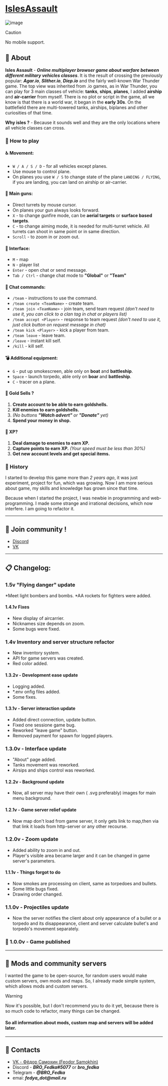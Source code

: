 #  [IslesAssault](http://80.68.156.140)
![image](http://80.68.156.140/static/VKBG.png)
>[!CAUTION]
> No mobile support.
## :pushpin: About 
__Isles Assault__ - ___Online multiplayer browser game about warfare between different military vehicles classes___. It is the result of crossing the previously popular: ___Agar.io___, ___Slither.io___, ___Diep.io___ and the fairly well-known War Thunder game. The top view was inherited from .io games, as in War Thunder, you can play for 3 main classes of vehicle: __tanks__, __ships__, __planes__, I added __airship__ and __air-carrier__ from myself. There is no plot or script in the game, all we know is that there is a world war, it began in the __early 30s__. On the battlefield there are multi-towered tanks, airships, biplanes and other curiosities of that time. 

__Why isles ?__ - Because it sounds well and they are the only locations where all vehicle classes can cross.


### :checkered_flag: How to play
#### :wheelchair: Movement:
* `W / A / S / D` - for all vehicles except planes.
* Use mouse to control plane.
* On planes you use `W / S` to change state of the plane `LANDING / FLYING`, if you are landing, you can land on airship or air-carrier.
#### :gun: Main guns: 
* Direct turrets by mouse cursor.
* On planes your gun always looks forward.
* `X` - to change gunfire mode, can be __aerial targets__ or __surface based targets__.
* `C` - to change aiming mode, it is needed for multi-turret vehicle. All turrets can shoot in same point or in same direction.
* `Scroll` - to zoom in or zoom out.
#### :eyes: Interface:
* `M` - map
* `N` - player list
* `Enter` - open chat or send message.
* `Tab / Ctrl` - change chat mode to __"Global"__ or __"Team"__
#### :abcd: Chat commands:
* `/team` - instructions to use the command.
* `/team create <TeamName>` - create team.
* `/team join <TeamName>` - join team, send team request _(don't need to use it, you can click to a clan tag in chat or players list)_
* `/team accept <Player>` - response to team request _(don't need to use it, just click button on request message in chat)_
* `/team kick <Player>` - kick a player from team.
* `/team leave` - leave team.
* `/leave` - instant kill self.
* `/kill` - kill self.
#### :bomb: Additional equipment:
* `G` - put up smokescreen, able only on __boat__ and __battleship__.
* `Space` - launch torpedo, able only on __boar__ and __battleship__.
* `C` - tracer on a plane.
#### :shell: Gold Sells ?
1. __Create account to be able to earn goldshells.__
2. __Kill enemies to earn goldshells.__
3. _(No buttons __"Watch advert"__ or __"Donate"__ yet)_
4. __Spend your money in shop.__
#### :stars: XP?
1. __Deal damage to enemies to earn XP.__
2. __Capture points to earn XP.__ _(Your speed must be less than 30%)_
3. __Get new account levels and get special items.__


### :bookmark: History
I started to develop this game more than _2 years ago_, it was just experiment, project for fun, which was growing. Now I am more serious about game, my skills and knowledge has grown since that time.

Because when I started the project, I was newbie in programming and web-programming. I made some strange and irrational decisions, which now interfere. I am going to refactor it.
___
## :mega: Join community !
* [Discord](https://discord.com/invite/GBBevHTt3H)
* [VK](https://vk.com/islesassault)
___
## :clipboard: Changelog:
### 1.5v "Flying danger" update
*Meet light bombers and bombs.
*AA rockets for fighters were added.
#### 1.4.1v Fixes
* New display of aircarrier.
* Nicknames size depends on zoom.
* Some bugs were fixed.
### 1.4v Inventory and server structure refactor
* New inventory system.
* API for game servers was created.
* Red color added.
#### 1.3.2v - Development ease update
* Logging added.
* *.env onfig files added.
* Some fixes.
#### 1.3.1v - Server interaction update
* Added direct connection, update button.
* Fixed one sessione game bug.
* Reworked "leave game" button.
* Removed payment for spawn for logged players.
### 1.3.0v - Interface update
* "About" page added.
* Tanks movement was reworked.
* Airsips and ships control was reworked.
#### 1.2.2v - Background update
* Now, all server may have their own ( .svg preferably) images for main menu background.
#### 1.2.1v - Game server relief update
* Now map don't load from game server, it only gets link to map,then via that link it loads from http-server or any other recourse.
### 1.2.0v - Zoom update
* Added ability to zoom in and out.
* Player's visible area became larger and it can be changed in game server's parameters.
#### 1.1.1v - Things forgot to do
* Now smokes are processing on client, same as torpedoes and bullets.
* Some little bugs fixed. 
* Drawing order changed.
### 1.1.0v - Projectiles update
* Now the server notifies the client about only appearance of a bullet or a torpedo and its disappearance, client and server calculate bullet's and torpedo's movement separately. 
### :tada: 1.0.0v - Game published
___
## :wrench: Mods and community servers
I wanted the game to be open-source, for random users would make custom servers, own mods and maps. So, I already made simple system, which allows mods and custom servers. 
> [!WARNING]
> Now it's possible, but I don't recommend you to do it yet, because there is so much code to refactor, many things can be changed.
#### So all information about mods, custom map and servers will be added later.
___
## :man: Contacts
* [VK - Фёдор Самохин (Feodor Samokhin)](https://vk.com/bro_fedka)
* Discord - ___BRO_Fedka#5077___ or ___bro_fedka___ 
* Telegram - ___@BRO_Fedka___
* emai: ___fedya_dot@mail.ru___
